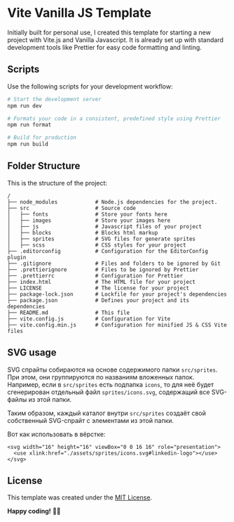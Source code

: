 # Vite Vanilla JS Template

Initially built for personal use, I created this template for starting a new project with Vite.js and Vanilla Javascript.
It is already set up with standard development tools like Prettier for easy code formatting and linting.

## Scripts

Use the following scripts for your development workflow:

```bash
# Start the development server
npm run dev

# Formats your code in a consistent, predefined style using Prettier
npm run format

# Build for production
npm run build
```

## Folder Structure

This is the structure of the project:

```plaintext
/
├── node_modules            # Node.js dependencies for the project.
├── src                     # Source code
│   ├── fonts               # Store your fonts here
│   ├── images              # Store your images here
│   ├── js                  # Javascript files of your project
│   ├── blocks              # Blocks html markup
│   ├── sprites             # SVG files for generate sprites
│   ├── scss                # CSS styles for your project
├── .editorconfig           # Configuration for the EditorConfig plugin
├── .gitignore              # Files and folders to be ignored by Git
├── .prettierignore         # Files to be ignored by Prettier
├── .prettierrc             # Configuration for Prettier
├── index.html              # The HTML file for your project
├── LICENSE                 # The license for your project
├── package-lock.json       # Lockfile for your project's dependencies
├── package.json            # Defines your project and its dependencies
├── README.md               # This file
├── vite.config.js          # Configuration for Vite
├── vite.config.min.js      # Configuration for minified JS & CSS Vite files
```

## SVG usage

SVG спрайты собираются на основе содержимого папки `src/sprites`. При этом, они группируются по
названиям вложенных папок. Например, если в `src/sprites` есть подпапка `icons`, то для неё будет
сгенерирован отдельный файл `sprites/icons.svg`, содержащий все SVG-файлы из этой папки.

Таким образом, каждый каталог внутри `src/sprites` создаёт свой собственный SVG-спрайт с элементами из этой папки.

Вот как использовать в вёрстке:

```
<svg width="16" height="16" viewBox="0 0 16 16" role="presentation">
  <use xlink:href="./assets/sprites/icons.svg#linkedin-logo"></use>
</svg>
```

## License

This template was created under the [MIT License](LICENSE.md).

**Happy coding!** 👨‍💻
